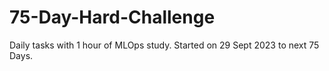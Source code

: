 # 75-Day-Hard-Challenge


Daily tasks with 1 hour of MLOps study. Started on 29 Sept 2023 to next 75 Days.
                                                                                                                                                                                                                                                                                                                                                                                                                                                                                                                                                                                                                                                                                                                                                                                                                                                                                                                                                                                                                                                                                                                                                                                                                                  
